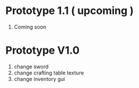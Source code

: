 # Prototype 1.1 ( upcoming )
1. Coming soon
# Prototype V1.0
1. change sword
2. change crafting table texture
3. change inventory gui
